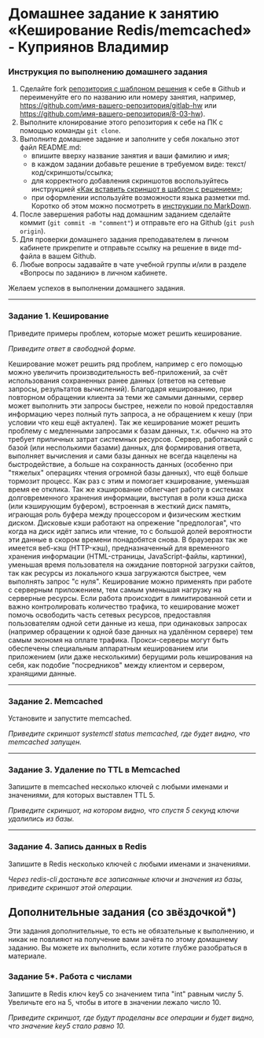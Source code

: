 # Домашнее задание к занятию «Кеширование Redis/memcached»  - Куприянов Владимир

### Инструкция по выполнению домашнего задания

1. Сделайте fork [репозитория c шаблоном решения](https://github.com/netology-code/sys-pattern-homework) к себе в Github и переименуйте его по названию или номеру занятия, например, https://github.com/имя-вашего-репозитория/gitlab-hw или https://github.com/имя-вашего-репозитория/8-03-hw).
2. Выполните клонирование этого репозитория к себе на ПК с помощью команды `git clone`.
3. Выполните домашнее задание и заполните у себя локально этот файл README.md:
   - впишите вверху название занятия и ваши фамилию и имя;
   - в каждом задании добавьте решение в требуемом виде: текст/код/скриншоты/ссылка;
   - для корректного добавления скриншотов воспользуйтесь инструкцией [«Как вставить скриншот в шаблон с решением»](https://github.com/netology-code/sys-pattern-homework/blob/main/screen-instruction.md);
   - при оформлении используйте возможности языка разметки md. Коротко об этом можно посмотреть в [инструкции по MarkDown](https://github.com/netology-code/sys-pattern-homework/blob/main/md-instruction.md).
4. После завершения работы над домашним заданием сделайте коммит (`git commit -m "comment"`) и отправьте его на Github (`git push origin`).
5. Для проверки домашнего задания преподавателем в личном кабинете прикрепите и отправьте ссылку на решение в виде md-файла в вашем Github.
6. Любые вопросы задавайте в чате учебной группы и/или в разделе «Вопросы по заданию» в личном кабинете.

Желаем успехов в выполнении домашнего задания.

---

### Задание 1. Кеширование 

Приведите примеры проблем, которые может решить кеширование. 

*Приведите ответ в свободной форме.*

Кеширование может решить ряд проблем, например с его помощью можно увеличить производительность веб-приложений, за счёт использования сохраненных ранее данных (ответов на сетевые запросы, результатов вычислений). Благодаря кешированию, при повторном обращении клиента за теми же самыми данными, сервер может выполнить эти запросы быстрее, нежели по новой предоставляя информацию через полный путь запроса, а не обращением к кешу (при условии что кеш ещё актуален). Так же кеширование может решить проблему с медленными запросами к базам данных, т.к. обычно на это требует приличных затрат системных ресурсов. Сервер, работающий с базой (или несполькими базами) данных, для формирования ответа, выполняет вычисления и сами базы данных не всегда нацелены на быстродействие, а больше на сохранность данных (особенно при "тяжелых" операциях чтения огромной базы данных), что ещё больше тормозит процесс. Как раз с этим и помогает кэширование, уменьшая время ее отклика. Так же кэширование облегчает работу в системах долговременного хранения информации, выступая в роли кэша диска (или кэширующим буфером), встроенная в жесткий диск память, играющая роль буфера между процессором и физическим жестким диском. Дисковые кэши работают на опрежение "предпологая", что когда на диск идёт запись или чтение, то с большой долей вероятности эти данные в скором времени понадобятся снова. В браузерах так же имеется веб-кэш (HTTP-кэш), предназначенный для временного хранения информации (HTML-страницы, JavaScript-файлы, картинки), уменьшая время пользователя на ожидание повторной загрузки сайтов, так как ресурсы из локального кэша загружаются быстрее, чем выполнять запрос "с нуля". 
Кеширование можно применять при работе с серверным приложением, тем самым уменьшая нагрузку на серверные ресурсы. Если работа происходит в лимитированной сети и важно контролировать количество трафика, то кеширование может помочь освободить часть сетевых ресурсов, предоставляя пользователям одной сети данные из кеша, при одинаковых запросах (например обращении к одной базе данных на удалённом сервере) тем самым экономя на оплате трафика. Прокси-серверы могут быть обеспечены специальным аппаратным кешированием или приложением (или даже несколькими) берущими роль кеширования на себя, как подобие "посредников" между клиентом и сервером, хранящими данные.

---

### Задание 2. Memcached

Установите и запустите memcached.

*Приведите скриншот systemctl status memcached, где будет видно, что memcached запущен.*

---

### Задание 3. Удаление по TTL в Memcached

Запишите в memcached несколько ключей с любыми именами и значениями, для которых выставлен TTL 5. 

*Приведите скриншот, на котором видно, что спустя 5 секунд ключи удалились из базы.*

---

### Задание 4. Запись данных в Redis

Запишите в Redis несколько ключей с любыми именами и значениями. 

*Через redis-cli достаньте все записанные ключи и значения из базы, приведите скриншот этой операции.*


## Дополнительные задания (со звёздочкой*)
Эти задания дополнительные, то есть не обязательные к выполнению, и никак не повлияют на получение вами зачёта по этому домашнему заданию. Вы можете их выполнить, если хотите глубже разобраться в материале.

### Задание 5*. Работа с числами 

Запишите в Redis ключ key5 со значением типа "int" равным числу 5. Увеличьте его на 5, чтобы в итоге в значении лежало число 10.  

*Приведите скриншот, где будут проделаны все операции и будет видно, что значение key5 стало равно 10.*
